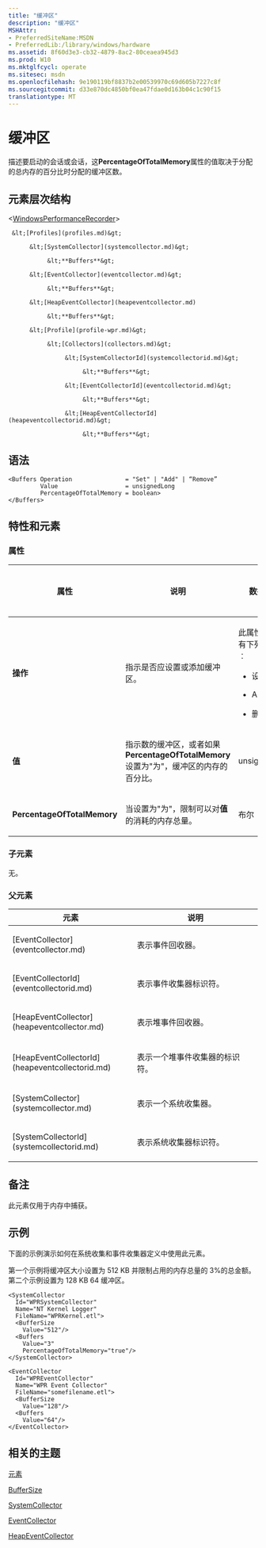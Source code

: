 ```yaml
---
title: "缓冲区"
description: "缓冲区"
MSHAttr:
- PreferredSiteName:MSDN
- PreferredLib:/library/windows/hardware
ms.assetid: 8f60d3e3-cb32-4879-8ac2-80ceaea945d3
ms.prod: W10
ms.mktglfcycl: operate
ms.sitesec: msdn
ms.openlocfilehash: 9e190119bf8837b2e00539970c69d605b7227c8f
ms.sourcegitcommit: d33e870dc4850bf0ea47fdae0d163b04c1c90f15
translationtype: MT
---
```

# <a name="buffers"></a>缓冲区


描述要启动的会话或会话，这**PercentageOfTotalMemory**属性的值取决于分配的总内存的百分比时分配的缓冲区数。

## <a name="element-hierarchy"></a>元素层次结构


&lt;[WindowsPerformanceRecorder](windowsperformancerecorder.md)&gt;

     &lt;[Profiles](profiles.md)&gt;

          &lt;[SystemCollector](systemcollector.md)&gt;

               &lt;**Buffers**&gt;

          &lt;[EventCollector](eventcollector.md)&gt;

               &lt;**Buffers**&gt;

          &lt;[HeapEventCollector](heapeventcollector.md)

               &lt;**Buffers**&gt;

          &lt;[Profile](profile-wpr.md)&gt;

               &lt;[Collectors](collectors.md)&gt;

                    &lt;[SystemCollectorId](systemcollectorid.md)&gt;

                         &lt;**Buffers**&gt;

                    &lt;[EventCollectorId](eventcollectorid.md)&gt;

                         &lt;**Buffers**&gt;

                    &lt;[HeapEventCollectorId](heapeventcollectorid.md)&gt;

                         &lt;**Buffers**&gt;

## <a name="syntax"></a>语法


``` syntax
<Buffers Operation               = "Set" | "Add" | “Remove”
         Value                   = unsignedLong
         PercentageOfTotalMemory = boolean>
</Buffers>
```

## <a name="attributes-and-elements"></a>特性和元素


### <a name="attributes"></a>属性

<table>
<colgroup>
<col width="20%" />
<col width="20%" />
<col width="20%" />
<col width="20%" />
<col width="20%" />
</colgroup>
<thead>
<tr class="header">
<th>属性</th>
<th>说明</th>
<th>数据类型</th>
<th>是否必需</th>
<th>默认值</th>
</tr>
</thead>
<tbody>
<tr class="odd">
<td><p><strong>操作</strong></p></td>
<td><p>指示是否应设置或添加缓冲区。</p></td>
<td><p>此属性可以具有下列值之一︰</p>
<ul>
<li><p>设置</p></li>
<li><p>Add</p></li>
<li><p>删除</p></li>
</ul></td>
<td><p>否</p></td>
<td><p>设置</p></td>
</tr>
<tr class="even">
<td><p><strong>值</strong></p></td>
<td><p>指示数的缓冲区，或者如果<strong>PercentageOfTotalMemory</strong>设置为&quot;为&quot;，缓冲区的内存的百分比。</p></td>
<td><p>unsignedLong</p></td>
<td><p>是</p></td>
<td><p></p></td>
</tr>
<tr class="odd">
<td><p><strong>PercentageOfTotalMemory</strong></p></td>
<td><p>当设置为&quot;为&quot;，限制可以对<strong>值</strong>的消耗的内存总量。</p></td>
<td><p>布尔</p></td>
<td><p>否</p></td>
<td><p>false</p></td>
</tr>
</tbody>
</table>

 

### <a name="child-elements"></a>子元素

无。

### <a name="parent-elements"></a>父元素

<table>
<colgroup>
<col width="50%" />
<col width="50%" />
</colgroup>
<thead>
<tr class="header">
<th>元素</th>
<th>说明</th>
</tr>
</thead>
<tbody>
<tr class="odd">
<td><p>[EventCollector](eventcollector.md)</p></td>
<td><p>表示事件回收器。</p></td>
</tr>
<tr class="even">
<td><p>[EventCollectorId](eventcollectorid.md)</p></td>
<td><p>表示事件收集器标识符。</p></td>
</tr>
<tr class="odd">
<td><p>[HeapEventCollector](heapeventcollector.md)</p></td>
<td><p>表示堆事件回收器。</p></td>
</tr>
<tr class="even">
<td><p>[HeapEventCollectorId](heapeventcollectorid.md)</p></td>
<td><p>表示一个堆事件收集器的标识符。</p></td>
</tr>
<tr class="odd">
<td><p>[SystemCollector](systemcollector.md)</p></td>
<td><p>表示一个系统收集器。</p></td>
</tr>
<tr class="even">
<td><p>[SystemCollectorId](systemcollectorid.md)</p></td>
<td><p>表示系统收集器标识符。</p></td>
</tr>
</tbody>
</table>

 

## <a name="remarks"></a>备注


此元素仅用于内存中捕获。

## <a name="example"></a>示例


下面的示例演示如何在系统收集和事件收集器定义中使用此元素。

第一个示例将缓冲区大小设置为 512 KB 并限制占用的内存总量的 3%的总金额。 第二个示例设置为 128 KB 64 缓冲区。

``` syntax
<SystemCollector
  Id="WPRSystemCollector"
  Name="NT Kernel Logger"
  FileName="WPRKernel.etl">
  <BufferSize
    Value="512"/> 
  <Buffers
    Value="3"
    PercentageOfTotalMemory="true"/>
</SystemCollector>

<EventCollector
  Id="WPREventCollector"
  Name="WPR Event Collector"
  FileName="somefilename.etl">
  <BufferSize
    Value="128"/>
  <Buffers
    Value="64"/>
</EventCollector>
```

## <a name="related-topics"></a>相关的主题


[元素](elements.md)

[BufferSize](buffersize.md)

[SystemCollector](systemcollector.md)

[EventCollector](eventcollector.md)

[HeapEventCollector](heapeventcollector.md)

 

 








